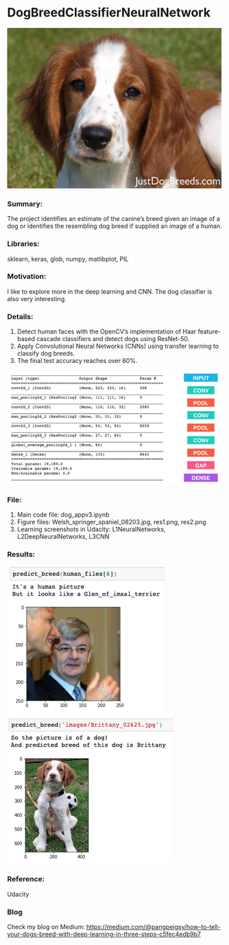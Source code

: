 # DogBreedClassifierNeuralNetwork

![Image of result](https://github.com/ShuangyuandData/DogBreedClassifierNeuralNetwork/blob/master/Welsh_springer_spaniel_08203.jpg)
### Summary: 
The project identifies an estimate of the canine’s breed given an image of a dog or identifies the resembling dog breed if supplied an image of a human.

### Libraries:
sklearn, keras, glob, numpy, matlibplot, PIL

### Motivation:
I like to explore more in the deep learning and CNN. The dog classifier is also very interesting.

### Details:
1. Detect human faces with the OpenCV’s implementation of Haar feature-based cascade classifiers and detect dogs using ResNet-50.
2. Apply Convolutional Neural Networks (CNNs) using transfer learning to classify dog breeds.
3. The final test accuracy reaches over 80%.

![Image of result](https://github.com/ShuangyuandData/DogBreedClassifierNeuralNetwork/blob/master/sample_cnn.png)

### File:
1. Main code file: dog_appv3.ipynb
2. Figure files: Welsh_springer_spaniel_08203.jpg, res1.png, res2.png
3. Learning screenshots in Udacity: L1NeuralNetworks, L2DeepNeuralNetworks, L3CNN

### Results:
![Image of result](https://github.com/ShuangyuandData/DogBreedClassifierNeuralNetwork/blob/master/res1.png)
![Image of result](https://github.com/ShuangyuandData/DogBreedClassifierNeuralNetwork/blob/master/res2.png)

### Reference:
  Udacity

### Blog
Check my blog on Medium:
https://medium.com/@pangpeigsy/how-to-tell-your-dogs-breed-with-deep-learning-in-three-steps-c5fec4edb9b7
